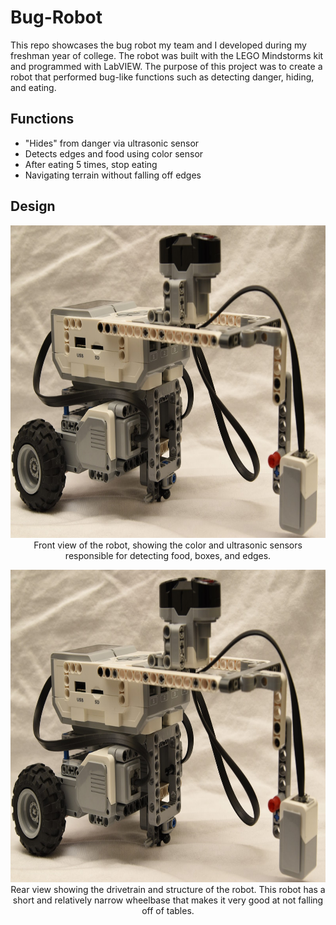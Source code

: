 # Bug-Robot
This repo showcases the bug robot my team and I developed during my freshman year of college. The robot was built with the LEGO Mindstorms kit and programmed with LabVIEW. The purpose of this project was to create a robot that performed bug-like functions such as detecting danger, hiding, and eating.

## Functions
 * "Hides" from danger via ultrasonic sensor
 * Detects edges and food using color sensor
 * After eating 5 times, stop eating
 * Navigating terrain without falling off edges

## Design
<p align="center">
<img width="700" height="500" src="images/bug1.JPG">
Front view of the robot, showing the color and ultrasonic sensors responsible for detecting food, boxes, and edges.  
</p>

<p align="center">
<img width="700" height="500" src="images/bug1.JPG">
Rear view showing the drivetrain and structure of the robot. This robot has a short and relatively narrow wheelbase that makes it very good at not falling off of tables.
</p>

